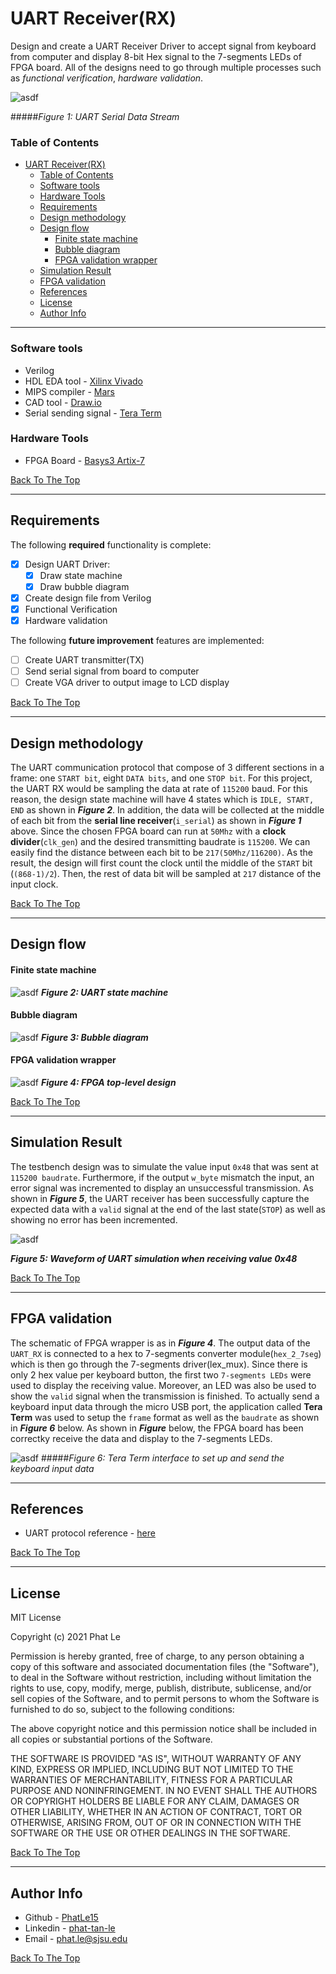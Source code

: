 # UART Receiver(RX)
 Design and create a UART Receiver Driver to accept signal from keyboard from computer and display 8-bit Hex signal to the 7-segments LEDs of FPGA board. All of the designs need to go through multiple processes such as *functional verification*, *hardware validation*.

 ![asdf](https://github.com/PhatLe15/Computer-Architecture-Design/blob/master/UART/UART%20frame.png?raw=true)


#####*Figure 1: UART Serial Data Stream*

### Table of Contents

- [UART Receiver(RX)](#uart-receiverrx)
    - [Table of Contents](#table-of-contents)
    - [Software tools](#software-tools)
    - [Hardware Tools](#hardware-tools)
  - [Requirements](#requirements)
  - [Design methodology](#design-methodology)
  - [Design flow](#design-flow)
      - [Finite state machine](#finite-state-machine)
      - [Bubble diagram](#bubble-diagram)
      - [FPGA validation wrapper](#fpga-validation-wrapper)
  - [Simulation Result](#simulation-result)
  - [FPGA validation](#fpga-validation)
  - [References](#references)
  - [License](#license)
  - [Author Info](#author-info)

---

### Software tools
- Verilog
- HDL EDA tool -  [Xilinx Vivado](https://www.xilinx.com/support/download.html)
- MIPS compiler - [Mars](http://courses.missouristate.edu/kenvollmar/mars/)
- CAD tool - [Draw.io](https://app.diagrams.net)
- Serial sending signal - [Tera Term]()  

### Hardware Tools

- FPGA Board - [Basys3 Artix-7 ](https://www.digikey.com/en/product-highlight/d/digilent/basys3-artix-7-fpga-board?utm_adgroup=Basys%203&utm_source=google&utm_medium=cpc&utm_campaign=EN_Product_New%20Products_MBR&utm_term=%2Bartix%20%2B7%20%2Bfpga&utm_content=Basys%203&gclid=Cj0KCQiA34OBBhCcARIsAG32uvMz1Zjg5tey4vPFj3mT_gtDZViFdWR0x6-aL8t9HmVKI899pc81ME0aAkdyEALw_wcB)

[Back To The Top](#uart-receiver)

---

## Requirements

The following **required** functionality is complete:

* [x] Design UART Driver:
  * [x] Draw state machine
  * [x] Draw bubble diagram
* [x] Create design file from Verilog
* [x] Functional Verification
* [x] Hardware validation

The following **future improvement** features are implemented:

* [ ] Create UART transmitter(TX)
* [ ] Send serial signal from board to computer 
* [ ] Create VGA driver to output image to LCD display 

[Back To The Top](#uart-receiver)

---

## Design methodology
The UART communication protocol that compose of 3 different sections in a frame: one `START bit`, eight `DATA bits`, and one `STOP bit`. For this project, the UART RX would be sampling the data at rate of `115200` baud. For this reason, the design state machine will have 4 states which is `IDLE, START, END` as shown in ***Figure 2***. In addition, the data will be collected at the middle of each bit from the **serial line receiver**(`i_serial`) as shown in ***Figure 1*** above.
Since the chosen FPGA board can run at `50Mhz` with a **clock divider**(`clk_gen`) and the desired transmitting baudrate is `115200`. We can easily find the distance between each bit to be `217(50Mhz/116200)`. As the result, the design will first count the clock until the middle of the `START` bit (`(868-1)/2`). Then, the rest of data bit will be sampled at `217` distance of the input clock.
  


[Back To The Top](#uart-receiver)


---
## Design flow
#### Finite state machine
![asdf](https://github.com/PhatLe15/Computer-Architecture-Design/blob/master/UART/FSM.png?raw=true)
***Figure 2: UART state machine***

#### Bubble diagram
![asdf](https://github.com/PhatLe15/Computer-Architecture-Design/blob/master/UART/Bubble%20Diagram.png?raw=true)
***Figure 3: Bubble diagram***

#### FPGA validation wrapper
![asdf](https://github.com/PhatLe15/Computer-Architecture-Design/blob/master/UART/FPGA_wrapper.png?raw=true)
***Figure 4: FPGA top-level design***

[Back To The Top](#uart-receiver)

---
## Simulation Result
The testbench design was to simulate the value input `0x48` that was sent at `115200 baudrate`. Furthermore, if the output `w_byte` mismatch the input, an error signal was incremented to display an unsuccessful transmission. As shown in ***Figure 5***, the UART receiver has been successfully capture the expected data with a `valid` signal at the end of the last state(`STOP`) as well as showing no error has been incremented.   

![asdf](https://github.com/PhatLe15/Computer-Architecture-Design/blob/master/UART/Simulation%20waveform.png?raw=true)

***Figure 5: Waveform of UART simulation when receiving value 0x48***

[Back To The Top](#uart-receiver)

---
## FPGA validation
The schematic of FPGA wrapper is as in ***Figure 4***. The output data of the `UART_RX` is connected to a hex to 7-segments converter module(`hex_2_7seg`) which is then go through the 7-segments driver(lex_mux). Since there is only 2 hex value per keyboard button, the first two `7-segments LEDs` were used to display the receiving value. Moreover, an LED was also be used to show the `valid` signal when the transmission is finished. 
To actually send a keyboard input data through the micro USB port, the application called **Tera Term** was used to setup the `frame` format as well as the `baudrate` as shown in ***Figure 6*** below. As shown in ***Figure*** below, the FPGA board has been correctky receive the data and display to the 7-segments LEDs.

![asdf](https://cdn.sparkfun.com/assets/2/b/4/0/5/521e941a757b7f09778b4567.png)
#####*Figure 6: Tera Term interface to set up and send the keyboard input data*



---
## References

- UART protocol reference - [here](https://www.circuitbasics.com/basics-uart-communication/)

[Back To The Top](#uart-receiver)

---

## License

MIT License

Copyright (c) 2021 Phat Le

Permission is hereby granted, free of charge, to any person obtaining a copy
of this software and associated documentation files (the "Software"), to deal
in the Software without restriction, including without limitation the rights
to use, copy, modify, merge, publish, distribute, sublicense, and/or sell
copies of the Software, and to permit persons to whom the Software is
furnished to do so, subject to the following conditions:

The above copyright notice and this permission notice shall be included in all
copies or substantial portions of the Software.

THE SOFTWARE IS PROVIDED "AS IS", WITHOUT WARRANTY OF ANY KIND, EXPRESS OR
IMPLIED, INCLUDING BUT NOT LIMITED TO THE WARRANTIES OF MERCHANTABILITY,
FITNESS FOR A PARTICULAR PURPOSE AND NONINFRINGEMENT. IN NO EVENT SHALL THE
AUTHORS OR COPYRIGHT HOLDERS BE LIABLE FOR ANY CLAIM, DAMAGES OR OTHER
LIABILITY, WHETHER IN AN ACTION OF CONTRACT, TORT OR OTHERWISE, ARISING FROM,
OUT OF OR IN CONNECTION WITH THE SOFTWARE OR THE USE OR OTHER DEALINGS IN THE
SOFTWARE.

[Back To The Top](#uart-receiver)

---

## Author Info

- Github - [PhatLe15](https://github.com/PhatLe15)
- Linkedin - [phat-tan-le](https://www.linkedin.com/in/phat-tan-le/)
- Email - [phat.le@sjsu.edu]()


[Back To The Top](#uart-receiver)


